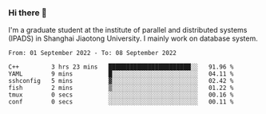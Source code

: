 ### Hi there 👋

I'm a graduate student at the institute of parallel and distributed systems (IPADS) in Shanghai Jiaotong University. I mainly work on database system.

<!--START_SECTION:waka-->

```text
From: 01 September 2022 - To: 08 September 2022

C++         3 hrs 23 mins   ███████████████████████░░   91.96 %
YAML        9 mins          █░░░░░░░░░░░░░░░░░░░░░░░░   04.11 %
sshconfig   5 mins          ▓░░░░░░░░░░░░░░░░░░░░░░░░   02.42 %
fish        2 mins          ▒░░░░░░░░░░░░░░░░░░░░░░░░   01.22 %
tmux        0 secs          ░░░░░░░░░░░░░░░░░░░░░░░░░   00.16 %
conf        0 secs          ░░░░░░░░░░░░░░░░░░░░░░░░░   00.11 %
```

<!--END_SECTION:waka-->

<!--
**yqmmm/yqmmm** is a ✨ _special_ ✨ repository because its `README.md` (this file) appears on your GitHub profile.

Here are some ideas to get you started:

- 🔭 I’m currently working on ...
- 🌱 I’m currently learning ...
- 👯 I’m looking to collaborate on ...
- 🤔 I’m looking for help with ...
- 💬 Ask me about ...
- 📫 How to reach me: ...
- 😄 Pronouns: ...
- ⚡ Fun fact: ...
-->
